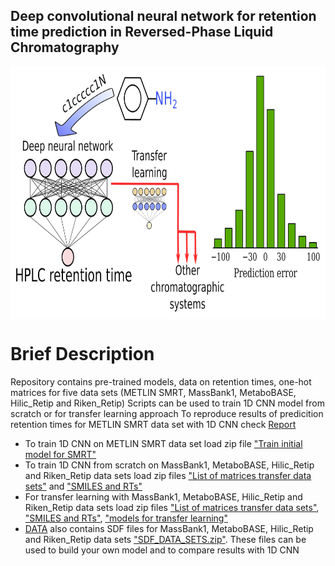 ## Deep convolutional neural network for retention time prediction in Reversed-Phase Liquid Chromatography
<img src="graphical abstract.png" align="center" height="404" width="680"/>

# Brief Description
Repository contains pre-trained models, data on retention times, one-hot matrices for five data sets (METLIN SMRT, MassBank1, MetaboBASE, Hilic_Retip and Riken_Retip)
Scripts can be used to train 1D CNN model from scratch or for transfer learning approach
To reproduce results of predicition retention times for METLIN SMRT data set with 1D CNN check [Report](https://github.com/Elizachem/SMRT_transfer/tree/main/Report) 

* To train 1D CNN on METLIN SMRT data set load zip file ["Train initial model for SMRT"](https://github.com/Elizachem/SMRT_transfer/blob/main/DATA/Train%20initial%20model%20for%20SMRT.zip)
* To train 1D CNN from scratch on MassBank1, MetaboBASE, Hilic_Retip and Riken_Retip data sets load zip files ["List of matrices transfer data sets"](https://github.com/Elizachem/SMRT_transfer/blob/main/DATA/List%20of%20matrices%20transfer%20data%20sets.zip) and ["SMILES and RTs"](https://github.com/Elizachem/SMRT_transfer/blob/main/DATA/SMILES%20and%20RTs.zip)
* For transfer learning with MassBank1, MetaboBASE, Hilic_Retip and Riken_Retip data sets load zip files ["List of matrices transfer data sets"](https://github.com/Elizachem/SMRT_transfer/blob/main/DATA/List%20of%20matrices%20transfer%20data%20sets.zip), ["SMILES and RTs"](https://github.com/Elizachem/SMRT_transfer/blob/main/DATA/SMILES%20and%20RTs.zip), ["models for transfer learning"](https://github.com/Elizachem/SMRT_transfer/blob/main/DATA/models%20for%20transfer%20learning.zip) 
* [DATA](https://github.com/Elizachem/SMRT_transfer/tree/main/DATA) also contains SDF files for MassBank1, MetaboBASE, Hilic_Retip and Riken_Retip data sets ["SDF_DATA_SETS.zip"](https://github.com/Elizachem/SMRT_transfer/blob/main/DATA/SDF_DATA_SETS.zip). These files can be used to build your own model and to compare results with 1D CNN

